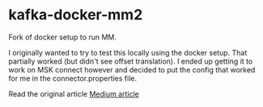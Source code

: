 # kafka-docker-mm2
Fork of docker setup to run MM.

I originally wanted to try to test this locally using the docker setup. That partially worked (but didn't see offset translation). I ended up getting it to work on MSK connect however and decided to put the config that worked for me in the connector.properties file.

Read the original article [Medium article](https://medium.com/larus-team/how-to-setup-mirrormaker-2-0-on-apache-kafka-multi-cluster-environment-87712d7997a4) 
